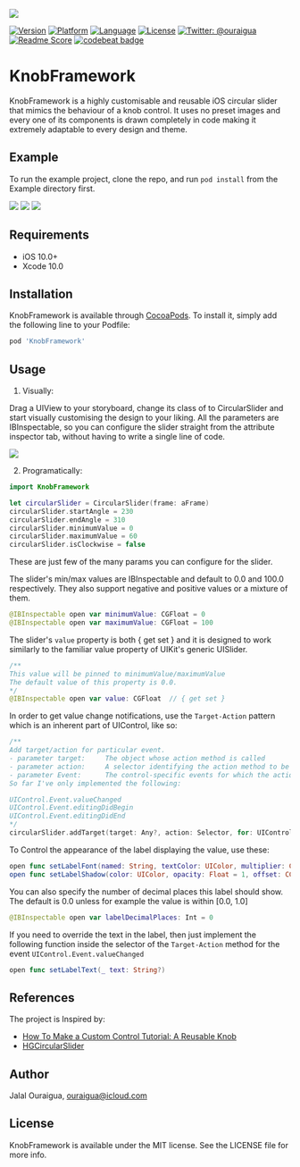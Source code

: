 ![](https://raw.githubusercontent.com/ouraigua/KnobFramework/master/Screenshots/banner.gif) 

[![Version](https://img.shields.io/cocoapods/v/KnobFramework.svg?style=flat)](https://cocoapods.org/pods/KnobFramework)
[![Platform](https://img.shields.io/cocoapods/p/KnobFramework.svg?style=flat)](https://cocoapods.org/pods/KnobFramework)
[![Language](https://img.shields.io/badge/language-Swift-orange.svg?style=flat)]()
[![License](https://img.shields.io/cocoapods/l/KnobFramework.svg?style=flat)](https://cocoapods.org/pods/KnobFramework)
[![Twitter: @ouraigua](https://img.shields.io/badge/twitter-@ouraigua-blue.svg?style=flat)](https://twitter.com/ouraigua)
[![Readme Score](http://readme-score-api.herokuapp.com/score.svg?url=https://github.com/ouraigua/knobframework)](http://clayallsopp.github.io/readme-score?url=https://github.com/ouraigua/knobframework)
[![codebeat badge](https://codebeat.co/badges/c4db03f5-903a-4b0e-84bb-98362fc5bd7a)](https://codebeat.co/projects/github-com-ouraigua-knobframework-master)

# KnobFramework

KnobFramework is a highly customisable and reusable iOS circular slider that mimics the behaviour of a knob control.
It uses no preset images and every one of its components is drawn completely in code making it extremely adaptable to every design and theme.  

## Example

To run the example project, clone the repo, and run `pod install` from the Example directory first.

![](https://raw.githubusercontent.com/ouraigua/KnobFramework/master/Screenshots/shot1.gif) 
![](https://raw.githubusercontent.com/ouraigua/KnobFramework/master/Screenshots/shot2.gif) 
![](https://raw.githubusercontent.com/ouraigua/KnobFramework/master/Screenshots/shot3.gif)

## Requirements

- iOS 10.0+
- Xcode 10.0

## Installation

KnobFramework is available through [CocoaPods](https://cocoapods.org). To install
it, simply add the following line to your Podfile:

```ruby
pod 'KnobFramework'
```

## Usage
1. Visually:

Drag a UIView to your storyboard, change its class of to CircularSlider and start visually customising the design to your liking.
All the parameters are IBInspectable, so you can configure the slider straight from the attribute inspector tab, without having to write a single line of code.

![](https://raw.githubusercontent.com/ouraigua/KnobFramework/master/Screenshots/shot4.gif)

2. Programatically:

```swift
import KnobFramework

let circularSlider = CircularSlider(frame: aFrame)
circularSlider.startAngle = 230
circularSlider.endAngle = 310
circularSlider.minimumValue = 0
circularSlider.maximumValue = 60
circularSlider.isClockwise = false
```
These are just few of the many params you can configure for the slider.

The slider's  min/max values are IBInspectable and default to 0.0 and 100.0 respectively.
They also support negative and positive values or a mixture of them. 

```swift
@IBInspectable open var minimumValue: CGFloat = 0
@IBInspectable open var maximumValue: CGFloat = 100
```

The slider's `value` property is both { get set } and it is designed to work similarly to the familiar value property of UIKit's generic UISlider.

```swift
/**
This value will be pinned to minimumValue/maximumValue
The default value of this property is 0.0. 
*/
@IBInspectable open var value: CGFloat  // { get set }

```

In order to get value change notifications, use the `Target-Action` pattern which is an inherent part of UIControl, like so:
``` swift
/**
Add target/action for particular event.
- parameter target:     The object whose action method is called
- parameter action:     A selector identifying the action method to be called
- parameter Event:      The control-specific events for which the action method is called
So far I've only implemented the following:

UIControl.Event.valueChanged
UIControl.Event.editingDidBegin
UIControl.Event.editingDidEnd
*/
circularSlider.addTarget(target: Any?, action: Selector, for: UIControl.Event)

```

To Control the appearance of the label displaying the value, use these:
```swift
open func setLabelFont(named: String, textColor: UIColor, multiplier: CGFloat)
open func setLabelShadow(color: UIColor, opacity: Float = 1, offset: CGSize = CGSize(width: 1, height: 1), radius: CGFloat = 0)
```

You can also specify the number of decimal places this label should show. 
The default is 0.0 unless for example the value is within [0.0, 1.0]
```swift
@IBInspectable open var labelDecimalPlaces: Int = 0
```
If you need to override the text in the label, then just implement the following function inside the selector of the `Target-Action`
method for the event `UIControl.Event.valueChanged`

```swift
open func setLabelText(_ text: String?)
```

## References

The project is Inspired by:
- [How To Make a Custom Control Tutorial: A Reusable Knob](https://www.raywenderlich.com/5294-how-to-make-a-custom-control-tutorial-a-reusable-knob)
- [HGCircularSlider](https://github.com/HamzaGhazouani/HGCircularSlider)

## Author

Jalal Ouraigua, ouraigua@icloud.com

## License

KnobFramework is available under the MIT license. See the LICENSE file for more info.
